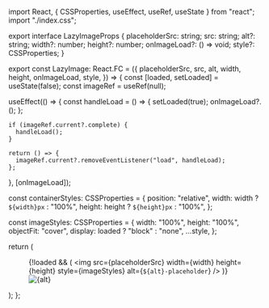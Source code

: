 import React, { CSSProperties, useEffect, useRef, useState } from "react";
import "./index.css";

export interface LazyImageProps {
  placeholderSrc: string;
  src: string;
  alt?: string;
  width?: number;
  height?: number;
  onImageLoad?: () => void;
  style?: CSSProperties;
}

export const LazyImage: React.FC<LazyImageProps> = ({
  placeholderSrc,
  src,
  alt,
  width,
  height,
  onImageLoad,
  style,
}) => {
  const [loaded, setLoaded] = useState(false);
  const imageRef = useRef<HTMLImageElement>(null);

  useEffect(() => {
    const handleLoad = () => {
      setLoaded(true);
      onImageLoad?.();
    };

    if (imageRef.current?.complete) {
      handleLoad();
    }

    return () => {
      imageRef.current?.removeEventListener("load", handleLoad);
    };
  }, [onImageLoad]);

  const containerStyles: CSSProperties = {
    position: "relative",
    width: width ? `${width}px` : "100%",
    height: height ? `${height}px` : "100%",
  };

  const imageStyles: CSSProperties = {
    width: "100%",
    height: "100%",
    objectFit: "cover",
    display: loaded ? "block" : "none",
    ...style,
  };

  return (
    <div className="image-container" style={containerStyles}>
      <figure className="image-wrapper">
        {!loaded && (
          <img
            src={placeholderSrc}
            width={width}
            height={height}
            style={imageStyles}
            alt={`${alt}-placeholder`}
          />
        )}
        <img
          ref={imageRef}
          src={src}
          alt={alt}
          style={imageStyles}
          onLoad={onImageLoad}
          loading="lazy"
          width={width}
          height={height}
        />
      </figure>
    </div>
  );
};
